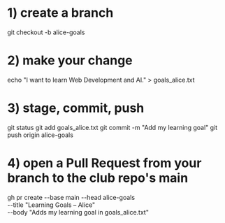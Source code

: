 # 1) create a branch
git checkout -b alice-goals

# 2) make your change
echo "I want to learn Web Development and AI." > goals_alice.txt

# 3) stage, commit, push
git status
git add goals_alice.txt
git commit -m "Add my learning goal"
git push origin alice-goals

# 4) open a Pull Request from your branch to the club repo's main
gh pr create --base main --head alice-goals \
  --title "Learning Goals – Alice" \
  --body "Adds my learning goal in goals_alice.txt"
